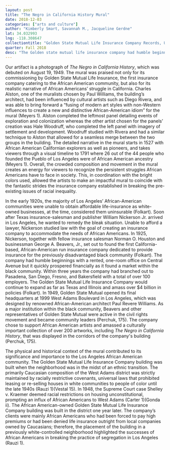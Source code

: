 ```yaml
---
layout: post
title: "The Negro in California History Mural"
date: 2018-12-03
categories: ["arts and culture"]
author: "Kimberly Smart, Savannah M., Jacqueline Gerdne"
lat: 34.032993
lng: -118.308647
collectiontitle: "Golden State Mutual Life Insurance Company Records, UCLA Library Special Collections"
quarter: Fall 2018
desc: "The Golden state mutual life insurance company had humble beginnings with a rented, one-room office on Central Avenue but it quickly prospered financially as it found a market within the black community and opened up their headquarters on West Adams Blvd in a previously Caucasian-dominated neighborhood."
---
```


Our artifact is a photograph of _The Negro in California History_, which was debuted on August 19, 1949. The mural was praised not only for its commissioning by Golden State Mutual Life Insurance, the first insurance company catering to the African American community, but also for its realistic narrative of African Americans’ struggle in California. Charles Alston, one of the muralists chosen by Paul Williams, the building’s architect, had been influenced by cultural artists such as Diego Rivera, and was able to bring forward a “fusing of modern art styles with non-Western influences to create a new and distinctive African-American idiom” for the mural (Meyers 1). Alston completed the leftmost panel detailing events of exploration and colonization whereas the other artist chosen for the panels’ creation was Hale Woodruff, who completed the left panel with imagery of settlement and development. Woodruff studied with Rivera and had a similar technique to Alston that allowed for a seamless merge between the two groups in the building. The detailed narrative in the mural starts in 1527 with African American Californian explorers as well as pioneers, and takes viewers through a visual timeline to 1791 where 26 out of the 44 people who founded the Pueblo of Los Angeles were of African American ancestry (Meyers 1). Overall, the crowded composition and movement in the mural creates an energy for viewers to recognize the persistent struggles African Americans have to face in society. This, in coordination with the bright colors used, allowed the artists to make an impactful mural to coincide with the fantastic strides the insurance company established in breaking the pre-existing issues of racial inequality. 

In the early 1920s, the majority of Los Angeles’ African-American communities were unable to obtain affordable life-insurance as white-owned businesses, at the time, considered them uninsurable (Folkart). Soon after Texas insurance-salesman and publisher William Nickerson Jr. arrived in Los Angeles, he wanted to remedy the bleak situation. Unable to afford a lawyer, Nickerson studied law with the goal of creating an insurance company to accommodate the needs of African Americans. In 1925, Nickerson, together with fellow insurance salesman Norman O. Houston and businessman George A. Beavers, Jr., set out to found the first California-based, African-American run insurance company dedicated to provide insurance for the previously disadvantaged black community (Folkart). The company had humble beginnings with a rented, one-room office on Central Avenue but it quickly prospered financially as it found a market within the black community. Within three years the company had branched out to Pasadena, San Diego, Fresno, and Bakersfield with a total of over 100 employers. The Golden State Mutual Life Insurance Company would continue to expand as far as Texas and Illinois and amass over $4 billion in policies (Folkart). In 1949, Golden State Mutual opened its final headquarters at 1999 West Adams Boulevard in Los Angeles, which was designed by renowned African-American architect Paul Revere Williams. As a major institution within the black community, Beavers and other representatives of Golden State Mutual were active in the civil rights movement and became community leaders (Perchuk, 175). The company chose to support African American artists and amassed a culturally important collection of over 200 artworks, including _The Negro in California History_, that was displayed in the corridors of the company's building (Perchuk, 175).

The physical and historical context of the mural contributed to its significance and importance to the Los Angeles African American community. The Golden State Mutual Life Insurance Company building was built when the neighborhood was in the midst of an ethnic transition. The primarily Caucasian composition of the West Adams district was strictly maintained by racially restrictive covenants, universal laws that prohibited leasing or re-selling houses in white communities to people of color until the late 1940s (Rauzi 1)(Vestal 15). In 1948, the Supreme Court case Shelley v. Kraemer deemed racial restrictions on housing unconstitutional, prompting an influx of African Americans to West Adams (Carter 1)(Gonda ii). The African American-owned Golden State Mutual Life Insurance Company building was built in the district one year later. The company’s clients were mainly African Americans who had been forced to pay high premiums or had been denied life insurance outright from local companies owned by Caucasians; therefore, the placement of the building in a previously white-controlled neighborhood highlighted the successes of African Americans in breaking the practice of segregation in Los Angeles (Rauzi 1). 

